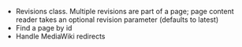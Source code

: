 * Revisions class. Multiple revisions are part of a page; page content reader takes an optional revision parameter (defaults to latest)
* Find a page by id
* Handle MediaWiki redirects

